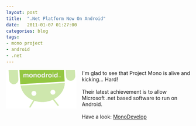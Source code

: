 ```yaml
---
layout: post
title:  ".Net Platform Now On Android"
date:   2011-01-07 01:27:00
categories: blog
tags:
- mono project
- android
- .net
---
```


<div class="separator" style="clear: both; text-align: center;">
 <a href="/assets/blog/2011-01-07-net-platform-now-on-android/monodroid.png" imageanchor="1" style="clear: left; float: left; margin-bottom: 1em; margin-right: 1em;">
  <img border="0" src="/assets/blog/2011-01-07-net-platform-now-on-android/monodroid.png" />
 </a>
</div>I'm glad to see that Project Mono is alive and kicking... Hard!<br />
<br />
Their latest achievement is to allow Microsoft .net based software to run on Android.<br />
<br />
Have a look: <a href="http://www.monodevelop.com/">MonoDevelop</a>